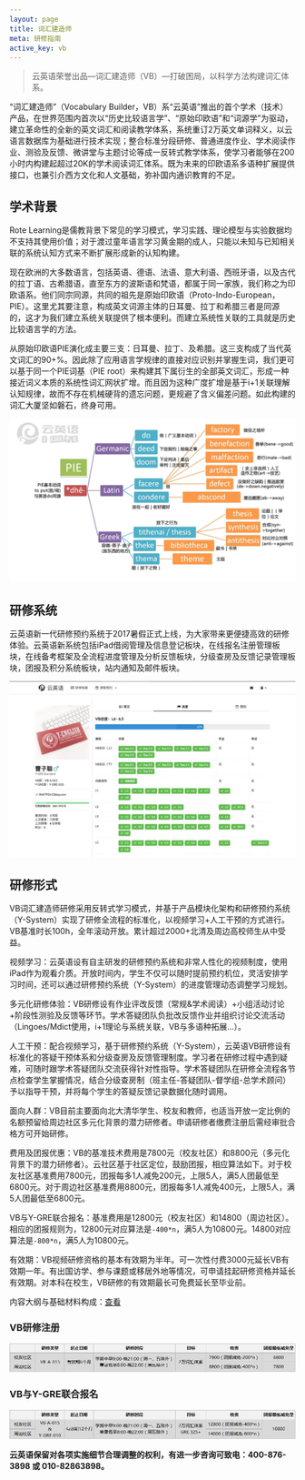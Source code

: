```yaml
---
layout: page
title: 词汇建造师
meta: 研修指南
active_key: vb
---
```


> 云英语荣誉出品—词汇建造师（VB）—打破困局，以科学方法构建词汇体系。

“词汇建造师”（Vocabulary Builder，VB）系“云英语”推出的首个学术（技术）产品，在世界范围内首次以“历史比较语言学”、“原始印欧语”和“词源学”为驱动，建立革命性的全新的英文词汇和阅读教学体系，系统重订2万英文单词释义，以云语言数据库为基础进行技术实现；整合标准分段研修、普通进度作业、学术阅读作业、测验及反馈、微讲堂与主题讨论等成一反转式教学体系，使学习者能够在200小时内构建起超过20K的学术阅读词汇体系。既为未来的印欧语系多语种扩展提供接口，也兼引介西方文化和人文基础，弥补国内通识教育的不足。

## 学术背景

Rote Learning是儒教背景下常见的学习模式，学习实践、理论模型与实验数据均不支持其使用价值；对于渡过童年语言学习黄金期的成人，只能以未知与已知相关联的系统认知方式来不断扩展形成新的认知构建。

现在欧洲的大多数语言，包括英语、德语、法语、意大利语、西班牙语，以及古代的拉丁语、古希腊语，直至东方的波斯语和梵语，都属于同一家族，我们称之为印欧语系。他们同宗同源，共同的祖先是原始印欧语（Proto-Indo-European，PIE）。这里尤其要注意，构成英文词源主体的日耳曼、拉丁和希腊三者是同源的，这才为我们建立系统关联提供了根本便利。而建立系统性关联的工具就是历史比较语言学的方法。

从原始印欧语PIE演化成主要三支：日耳曼、拉丁、及希腊。这三支构成了当代英文词汇的90+%。因此除了应用语言学规律的直接对应识别并掌握生词，我们更可以基于同一个PIE词基（PIE root）来构建其下属衍生的全部英文词汇，形成一种接近词义本质的系统性词汇网状扩增。而且因为这种广度扩增是基于i+1关联理解认知规律，故而不存在机械硬背的遗忘问题，更规避了含义偏差问题。如此构建的词汇大厦坚如磐石，终身可用。

![PIE](/images/vb/pie.jpg)

## 研修系统

云英语新一代研修预约系统于2017暑假正式上线，为大家带来更便捷高效的研修体验。云英语新系统包括iPad借阅管理及信息登记板块，在线报名注册管理板块，在线备考框架及全流程进度管理及分析反馈板块，分级查房及反馈记录管理板块，团报及积分系统板块，站内通知及邮件板块。

![Profile](/images/vb/profile.jpg)

## 研修形式

VB词汇建造师研修采用反转式学习模式，并基于产品模块化架构和研修预约系统（Y-System）实现了研修全流程的标准化，以视频学习+人工干预的方式进行。VB基准时长100h，全年滚动开放。累计超过2000+北清及周边高校师生从中受益。

视频学习：云英语设有自主研发的研修预约系统和非常人性化的视频制度，使用iPad作为观看介质。开放时间内，学生不仅可以随时提前预约机位，灵活安排学习时间，还可以通过研修预约系统（Y-System）的进度管理动态调整学习规划。

多元化研修体验：VB研修设有作业评改反馈（常规&学术阅读）+小组活动讨论+阶段性测验及反馈等环节。学术答疑团队负批改反馈作业并组织讨论交流活动（Lingoes/Mdict使用，i+1理论与系统关联，VB与多语种拓展…）。

人工干预：配合视频学习，基于研修预约系统（Y-System），云英语VB研修设有标准化的答疑干预体系和分级查房及反馈管理制度。学习者在研修过程中遇到疑难，可随时跟学术答疑团队交流获得针对性指导。学术答疑团队在研修全流程各节点检查学生掌握情况，结合分级查房制（班主任-答疑团队-督学组-总学术顾问）予以指导干预，并将每个学生的答疑反馈记录数据化随时调用。

面向人群：VB目前主要面向北大清华学生、校友和教师，也适当开放一定比例的名额预留给周边社区多元化背景的潜力研修者。申请研修者缴费注册后需经审批合格方可开始研修。

费用及团报优惠：VB的基准技术费用是7800元（校友社区）和8800元（多元化背景下的潜力研修者）。云社区基于社区定位，鼓励团报，相应算法如下。对于校友社区基准费用7800元，团报每多1人减免200元，上限5人，满5人团最低至6800元。对于周边社区基准费用8800元，团报每多1人减免400元，上限5人，满5人团最低至6800元。

VB与Y-GRE联合报名：基准费用是12800元（校友社区）和14800（周边社区）。相应的团报规则为，12800元对应算法是`-400*n`，满5人为10800元。14800对应算法是`-800*n`，满5人为10800元。

有效期：VB视频研修资格的基本有效期为半年。可一次性付费3000元延长VB有效期一年。有出国访学、参与课题或移居外地等情况，可申请挂起研修资格并延长有效期。对本科在校生，VB研修的有效期最长可免费延长至毕业前。

内容大纲与基础材料构成：[查看](/vb/syllabus/)


### VB研修注册

![Registration](/images/vb/registration-1.jpg)

### VB与Y-GRE联合报名

![Registration](/images/vb/registration-2.jpg)

**云英语保留对各项实施细节合理调整的权利，有进一步咨询可致电：400-876-3898 或 010-82863898。**
